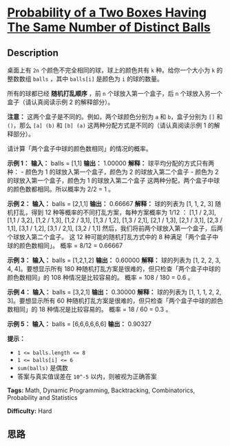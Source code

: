 # [Probability of a Two Boxes Having The Same Number of Distinct Balls][title]

## Description

桌面上有 `2n` 个颜色不完全相同的球，球上的颜色共有 `k` 种。给你一个大小为 `k` 的整数数组 `balls` ，其中 `balls[i]`
是颜色为 `i` 的球的数量。

所有的球都已经 **随机打乱顺序** ，前 `n` 个球放入第一个盒子，后 `n` 个球放入另一个盒子（请认真阅读示例 2 的解释部分）。

**注意：** 这两个盒子是不同的。例如，两个球颜色分别为 `a` 和 `b`，盒子分别为 `[]` 和 `()`，那么 `[a] (b)` 和 `[b]
(a)` 这两种分配方式是不同的（请认真阅读示例 1 的解释部分）。

请计算「两个盒子中球的颜色数相同」的情况的概率。



**示例 1：**
            **输入：** balls = [1,1]    **输出：** 1.00000    **解释：** 球平均分配的方式只有两种：    - 颜色为 1 的球放入第一个盒子，颜色为 2 的球放入第二个盒子    - 颜色为 2 的球放入第一个盒子，颜色为 1 的球放入第二个盒子    这两种分配，两个盒子中球的颜色数都相同。所以概率为 2/2 = 1 。    

**示例 2：**
            **输入：** balls = [2,1,1]    **输出：** 0.66667    **解释：** 球的列表为 [1, 1, 2, 3]    随机打乱，得到 12 种等概率的不同打乱方案，每种方案概率为 1/12 ：    [1,1 / 2,3], [1,1 / 3,2], [1,2 / 1,3], [1,2 / 3,1], [1,3 / 1,2], [1,3 / 2,1], [2,1 / 1,3], [2,1 / 3,1], [2,3 / 1,1], [3,1 / 1,2], [3,1 / 2,1], [3,2 / 1,1]    然后，我们将前两个球放入第一个盒子，后两个球放入第二个盒子。    这 12 种可能的随机打乱方式中的 8 种满足「两个盒子中球的颜色数相同」。    概率 = 8/12 = 0.66667    

**示例 3：**
            **输入：** balls = [1,2,1,2]    **输出：** 0.60000    **解释：** 球的列表为 [1, 2, 2, 3, 4, 4]。要想显示所有 180 种随机打乱方案是很难的，但只检查「两个盒子中球的颜色数相同」的 108 种情况是比较容易的。    概率 = 108 / 180 = 0.6 。    

**示例 4：**
            **输入：** balls = [3,2,1]    **输出：** 0.30000    **解释：** 球的列表为 [1, 1, 1, 2, 2, 3]。要想显示所有 60 种随机打乱方案是很难的，但只检查「两个盒子中球的颜色数相同」的 18 种情况是比较容易的。    概率 = 18 / 60 = 0.3 。    

**示例 5：**
            **输入：** balls = [6,6,6,6,6,6]    **输出：** 0.90327    



**提示：**

  * `1 <= balls.length <= 8`
  * `1 <= balls[i] <= 6`
  * `sum(balls)` 是偶数
  * 答案与真实值误差在 `10^-5` 以内，则被视为正确答案


**Tags:** Math, Dynamic Programming, Backtracking, Combinatorics, Probability and Statistics

**Difficulty:** Hard

## 思路

[title]: https://leetcode-cn.com/problems/probability-of-a-two-boxes-having-the-same-number-of-distinct-balls
